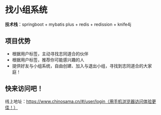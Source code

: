 # 找小组系统
**技术栈**：springboot + mybatis plus + redis + redission + knife4j
## 项目优势
- 根据用户标签，主动寻找志同道合的伙伴
- 根据用户标签，推荐你可能感兴趣的人
- 提供好友与小组系统，自由创建、加入与退出小组，寻找到志同道合的大家庭！
## 快来访问吧！
线上地址：https://www.chinosama.cn/#/user/login（用手机浏览器访问体验更佳！）
